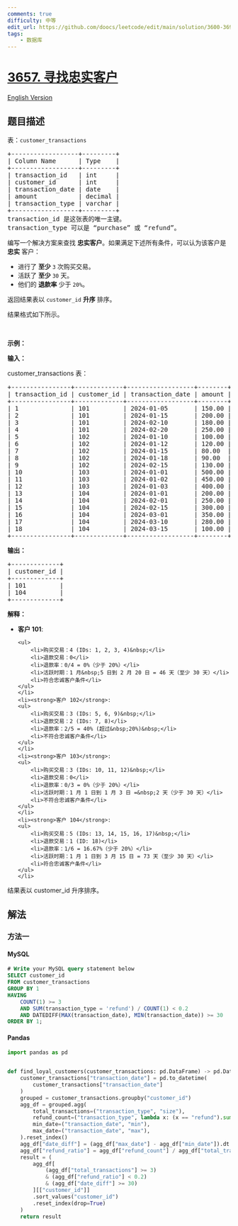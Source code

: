 ```yaml
---
comments: true
difficulty: 中等
edit_url: https://github.com/doocs/leetcode/edit/main/solution/3600-3699/3657.Find%20Loyal%20Customers/README.md
tags:
    - 数据库
---
```


<!-- problem:start -->

# [3657. 寻找忠实客户](https://leetcode.cn/problems/find-loyal-customers)

[English Version](/solution/3600-3699/3657.Find%20Loyal%20Customers/README_EN.md)

## 题目描述

<!-- description:start -->

<p>表：<code>customer_transactions</code></p>

<pre>
+------------------+---------+
| Column Name      | Type    | 
+------------------+---------+
| transaction_id   | int     |
| customer_id      | int     |
| transaction_date | date    |
| amount           | decimal |
| transaction_type | varchar |
+------------------+---------+
transaction_id 是这张表的唯一主键。
transaction_type 可以是 “purchase” 或 “refund”。
</pre>

<p>编写一个解决方案来查找 <strong>忠实客户</strong>。如果满足下述所有条件，可以认为该客户是 <strong>忠实</strong> 客户：</p>

<ul>
	<li>进行了 <strong>至少</strong>&nbsp;<code><font face="monospace">3</font></code>&nbsp;次购买交易。</li>
	<li>活跃了&nbsp;<strong>至少</strong>&nbsp;<code>30</code>&nbsp;天。</li>
	<li>他们的 <strong>退款率</strong>&nbsp;少于&nbsp;<code>20%</code>。</li>
</ul>

<p>返回结果表以&nbsp;<code>customer_id</code> <strong>升序</strong>&nbsp;排序。</p>

<p>结果格式如下所示。</p>

<p>&nbsp;</p>

<p><strong class="example">示例：</strong></p>

<div class="example-block">
<p><strong>输入：</strong></p>

<p>customer_transactions 表：</p>

<pre class="example-io">
+----------------+-------------+------------------+--------+------------------+
| transaction_id | customer_id | transaction_date | amount | transaction_type |
+----------------+-------------+------------------+--------+------------------+
| 1              | 101         | 2024-01-05       | 150.00 | purchase         |
| 2              | 101         | 2024-01-15       | 200.00 | purchase         |
| 3              | 101         | 2024-02-10       | 180.00 | purchase         |
| 4              | 101         | 2024-02-20       | 250.00 | purchase         |
| 5              | 102         | 2024-01-10       | 100.00 | purchase         |
| 6              | 102         | 2024-01-12       | 120.00 | purchase         |
| 7              | 102         | 2024-01-15       | 80.00  | refund           |
| 8              | 102         | 2024-01-18       | 90.00  | refund           |
| 9              | 102         | 2024-02-15       | 130.00 | purchase         |
| 10             | 103         | 2024-01-01       | 500.00 | purchase         |
| 11             | 103         | 2024-01-02       | 450.00 | purchase         |
| 12             | 103         | 2024-01-03       | 400.00 | purchase         |
| 13             | 104         | 2024-01-01       | 200.00 | purchase         |
| 14             | 104         | 2024-02-01       | 250.00 | purchase         |
| 15             | 104         | 2024-02-15       | 300.00 | purchase         |
| 16             | 104         | 2024-03-01       | 350.00 | purchase         |
| 17             | 104         | 2024-03-10       | 280.00 | purchase         |
| 18             | 104         | 2024-03-15       | 100.00 | refund           |
+----------------+-------------+------------------+--------+------------------+
</pre>

<p><strong>输出：</strong></p>

<pre class="example-io">
+-------------+
| customer_id |
+-------------+
| 101         |
| 104         |
+-------------+
</pre>

<p><strong>解释：</strong></p>

<ul>
	<li><strong>客户 101</strong>:

    <ul>
    	<li>购买交易：4 (IDs: 1, 2, 3, 4)&nbsp;</li>
    	<li>退款交易：0</li>
    	<li>退款率：0/4 = 0%（少于 20%）</li>
    	<li>活跃时期：1 月&nbsp;5 日到 2 月 20 日 = 46 天（至少 30 天）</li>
    	<li>符合忠诚客户条件</li>
    </ul>
    </li>
    <li><strong>客户 102</strong>:
    <ul>
    	<li>购买交易：3 (IDs: 5, 6, 9)&nbsp;</li>
    	<li>退款交易：2 (IDs: 7, 8)</li>
    	<li>退款率：2/5 = 40% (超过&nbsp;20%)&nbsp;</li>
    	<li>不符合忠诚客户条件</li>
    </ul>
    </li>
    <li><strong>客户 103</strong>:
    <ul>
    	<li>购买交易：3 (IDs: 10, 11, 12)&nbsp;</li>
    	<li>退款交易：0</li>
    	<li>退款率：0/3 = 0%（少于 20%）</li>
    	<li>活跃时期：1 月 1 日到 1 月 3 日 =&nbsp;2 天（少于 30 天）</li>
    	<li>不符合忠诚客户条件</li>
    </ul>
    </li>
    <li><strong>客户 104</strong>:
    <ul>
    	<li>购买交易：5 (IDs: 13, 14, 15, 16, 17)&nbsp;</li>
    	<li>退款交易：1 (ID: 18)</li>
    	<li>退款率：1/6 = 16.67%（少于 20%）</li>
    	<li>活跃时期：1 月 1 日到 3 月 15 日 = 73 天（至少 30 天）</li>
    	<li>符合忠诚客户条件</li>
    </ul>
    </li>

</ul>

<p>结果表以 customer_id 升序排序。</p>
</div>

<!-- description:end -->

## 解法

<!-- solution:start -->

### 方法一

<!-- tabs:start -->

#### MySQL

```sql
# Write your MySQL query statement below
SELECT customer_id
FROM customer_transactions
GROUP BY 1
HAVING
    COUNT(1) >= 3
    AND SUM(transaction_type = 'refund') / COUNT(1) < 0.2
    AND DATEDIFF(MAX(transaction_date), MIN(transaction_date)) >= 30
ORDER BY 1;
```

#### Pandas

```python
import pandas as pd


def find_loyal_customers(customer_transactions: pd.DataFrame) -> pd.DataFrame:
    customer_transactions["transaction_date"] = pd.to_datetime(
        customer_transactions["transaction_date"]
    )
    grouped = customer_transactions.groupby("customer_id")
    agg_df = grouped.agg(
        total_transactions=("transaction_type", "size"),
        refund_count=("transaction_type", lambda x: (x == "refund").sum()),
        min_date=("transaction_date", "min"),
        max_date=("transaction_date", "max"),
    ).reset_index()
    agg_df["date_diff"] = (agg_df["max_date"] - agg_df["min_date"]).dt.days
    agg_df["refund_ratio"] = agg_df["refund_count"] / agg_df["total_transactions"]
    result = (
        agg_df[
            (agg_df["total_transactions"] >= 3)
            & (agg_df["refund_ratio"] < 0.2)
            & (agg_df["date_diff"] >= 30)
        ][["customer_id"]]
        .sort_values("customer_id")
        .reset_index(drop=True)
    )
    return result
```

<!-- tabs:end -->

<!-- solution:end -->

<!-- problem:end -->
